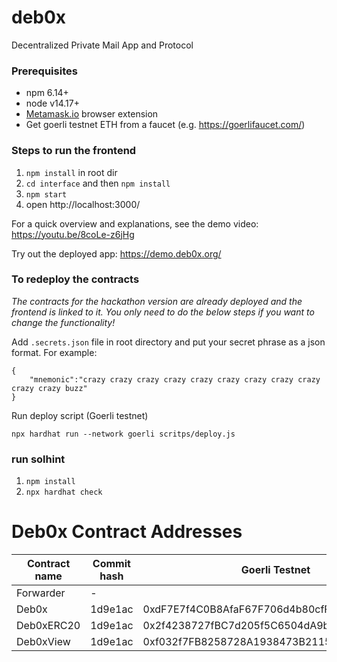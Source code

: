 # deb0x
Decentralized Private Mail App and Protocol

### Prerequisites
* npm 6.14+
* node v14.17+
* [Metamask.io](https://metamask.io) browser extension
* Get goerli testnet ETH from a faucet (e.g. https://goerlifaucet.com/)

### Steps to run the frontend

1. `npm install` in root dir
2. `cd interface` and then `npm install`
3. `npm start`
4. open http://localhost:3000/

For a quick overview and explanations, see the demo video: https://youtu.be/8coLe-z6jHg 

Try out the deployed app: https://demo.deb0x.org/

### To redeploy the contracts
_The contracts for the hackathon version are already deployed and the frontend is linked to it. You only need to do the below steps if you want to change the functionality!_

Add `.secrets.json` file in root directory and put your secret phrase as a json format. For example:
```
{
    "mnemonic":"crazy crazy crazy crazy crazy crazy crazy crazy crazy crazy crazy buzz"
}
```

Run deploy script (Goerli testnet)
```
npx hardhat run --network goerli scritps/deploy.js
```

### run solhint
1. `npm install` 
2. `npx hardhat check`


# Deb0x Contract Addresses 

| Contract name            | Commit hash | Goerli Testnet                               | Mainnet                                    |
| ------------------------ | ----------- | -------------------------------------------  | ------------------------------------------ | 
| Forwarder                |  -          |                                              |                                            |
| Deb0x                    |  1d9e1ac          | 0xdF7E7f4C0B8AfaF67F706d4b80cfFC4532f46Fa4   |                                        |
| Deb0xERC20               |  1d9e1ac          | 0x2f4238727fBC7d205f5C6504dA9bc623A55fE0C5   |                                        |
| Deb0xView                |  1d9e1ac          | 0xf032f7FB8258728A1938473B2115BB163d5Da593   |                                        |                                            
